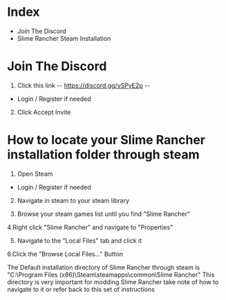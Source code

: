 # Index
- Join The Discord
- Slime Rancher Steam Installation
# Join The Discord
1. Click this link -- https://discord.gg/vSPyE2p --
  - Login / Register if needed
  
2. Click Accept Invite

# How to locate your Slime Rancher installation folder through steam
1. Open Steam 
  - Login / Register if needed
  
2. Navigate in steam to your steam library

3. Browse your steam games list until you find "Slime Rancher"

4.Right click "Slime Rancher" and navigate to "Properties"

5. Navigate to the "Local Files" tab and click it

6.Click the "Browse Local Files..." Button

The Default installation directory of Slime Rancher through steam is "C:\Program Files (x86)\Steam\steamapps\common\Slime Rancher"
This directory is very important for modding Slime Rancher take note of how to navigate to it or refer back to this set of instructions
